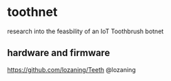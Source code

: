# toothnet

research into the feasbility of an IoT Toothbrush botnet

## hardware and firmware
https://github.com/lozaning/Teeth @lozaning